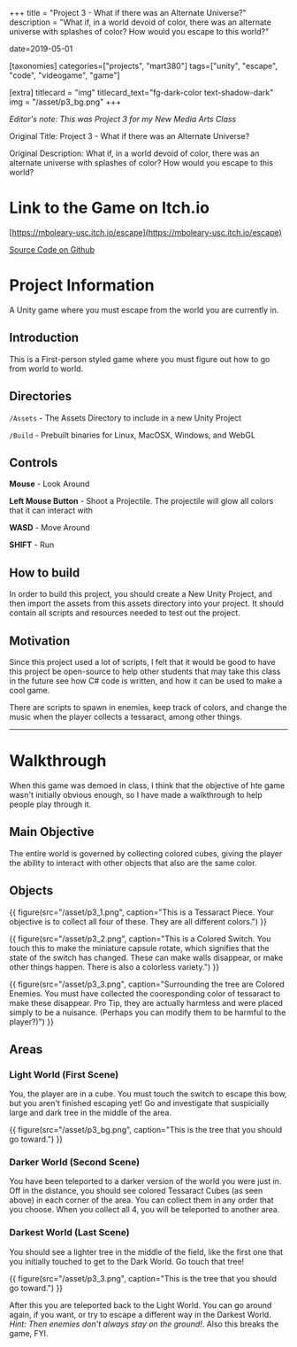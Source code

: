 +++
title = "Project 3 - What if there was an Alternate Universe?"
description = "What if, in a world devoid of color, there was an alternate universe with splashes of color? How would you escape to this world?"

date=2019-05-01

[taxonomies]
categories=["projects", "mart380"]
tags=["unity", "escape", "code", "videogame", "game"]

[extra]
titlecard = "img"
titlecard_text="fg-dark-color text-shadow-dark"
img = "/asset/p3_bg.png"
+++

_Editor's note: This was Project 3 for my New Media Arts Class_ 

Original Title: Project 3 - What if there was an Alternate Universe?

Original Description: What if, in a world devoid of color, there was an alternate universe with splashes of color? How would you escape to this world?

# Link to the Game on Itch.io

[https://mboleary-usc.itch.io/escape](https://mboleary-usc.itch.io/escape)

[Source Code on Github](https://github.com/Nesdood007/escapegame)

# Project Information

A Unity game where you must escape from the world you are currently in.

## Introduction

This is a First-person styled game where you must figure out how to go from world to world.

## Directories

`/Assets` - The Assets Directory to include in a new Unity Project

`/Build` - Prebuilt binaries for Linux, MacOSX, Windows, and WebGL

## Controls

__Mouse__ - Look Around

__Left Mouse Button__ - Shoot a Projectile. The projectile will glow all colors that it can interact with

__WASD__ - Move Around

__SHIFT__ - Run

## How to build

In order to build this project, you should create a New Unity Project, and then import the assets from this assets directory into your project. It should contain all scripts and resources needed to test out the project.

## Motivation

Since this project used a lot of scripts, I felt that it would be good to have this project be open-source to help other students that may take this class in the future see how C# code is written, and how it can be used to make a cool game.

There are scripts to spawn in enemies, keep track of colors, and change the music when the player collects a tessaract, among other things.

___

# Walkthrough

When this game was demoed in class, I think that the objective of hte game wasn't initially obvious enough, so I have made a walkthrough to help people play through it.

## Main Objective

The entire world is governed by collecting colored cubes, giving the player the ability to interact with other objects that also are the same color.

## Objects

{{ figure(src="/asset/p3_1.png", caption="This is a Tessaract Piece. Your objective is to collect all four of these. They are all different colors.") }}

{{ figure(src="/asset/p3_2.png", caption="This is a Colored Switch. You touch this to make the miniature capsule rotate, which signifies that the state of the switch has changed. These can make walls disappear, or make other things happen. There is also a colorless variety.") }}

{{ figure(src="/asset/p3_3.png", caption="Surrounding the tree are Colored Enemies. You must have collected the cooresponding color of tessaract to make these disappear. Pro Tip, they are actually harmless and were placed simply to be a nuisance. (Perhaps you can modify them to be harmful to the player?)") }}

## Areas

### Light World (First Scene)

You, the player are in a cube. You must touch the switch to escape this bow, but you aren't finished escaping yet! Go and investigate that suspicially large and dark tree in the middle of the area.

{{ figure(src="/asset/p3_bg.png", caption="This is the tree that you should go toward.") }}

### Darker World (Second Scene)

You have been teleported to a darker version of the world you were just in. Off in the distance, you should see colored Tessaract Cubes (as seen above) in each corner of the area. You can collect them in any order that you choose. When you collect all 4, you will be teleported to another area.

### Darkest World (Last Scene)

You should see a lighter tree in the middle of the field, like the first one that you initially touched to get to the Dark World. Go touch that tree!

{{ figure(src="/asset/p3_3.png", caption="This is the tree that you should go toward.") }}

After this you are teleported back to the Light World. You can go around again, if you want, or try to escape a different way in the Darkest World. _Hint: Then enemies don't always stay on the ground!_. Also this breaks the game, FYI.
